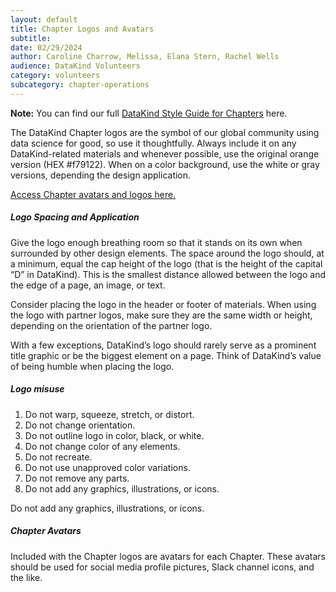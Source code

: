 ```yaml
---
layout: default
title: Chapter Logos and Avatars
subtitle:
date: 02/29/2024
author: Caroline Charrow, Melissa, Elana Stern, Rachel Wells
audience: DataKind Volunteers
category: volunteers
subcategory: chapter-operations
---
```


**Note:** You can find our full [DataKind Style Guide for Chapters](https://drive.google.com/file/d/1WYHzxypKOY_9l4-GIRsawIsfI-ulZCpf/view) here.


The DataKind Chapter logos are the symbol of our global community using data science for good, so use it thoughtfully. Always include it on any DataKind\-related materials and whenever possible, use the original orange version (HEX \#f79122\). When on a color background, use the white or gray versions, depending the design application.


[Access Chapter avatars and logos here.](https://drive.google.com/drive/folders/1Mk8GnPgV0YGhqaI0QAOHaO1vmcLfFl06)


##### Logo Spacing and Application


Give the logo enough breathing room so that it stands on its own when surrounded by other design elements. The space around the logo should, at a minimum, equal the cap height of the logo (that is the height of the capital “D” in DataKind). This is the smallest distance allowed between the logo and the edge of a page, an image, or text.


Consider placing the logo in the header or footer of materials. When using the logo with partner logos, make sure they are the same width or height, depending on the orientation of the partner logo.


With a few exceptions, DataKind’s logo should rarely serve as a prominent title graphic or be the biggest element on a page. Think of DataKind’s value of being humble when placing the logo.


##### Logo misuse


1. Do not warp, squeeze, stretch, or distort.
2. Do not change orientation.
3. Do not outline logo in color, black, or white.
4. Do not change color of any elements.
5. Do not recreate.
6. Do not use unapproved color variations.
7. Do not remove any parts.
8. Do not add any graphics, illustrations, or icons.


Do not add any graphics, illustrations, or icons.


##### Chapter Avatars


Included with the Chapter logos are avatars for each Chapter. These avatars should be used for social media profile pictures, Slack channel icons, and the like.
